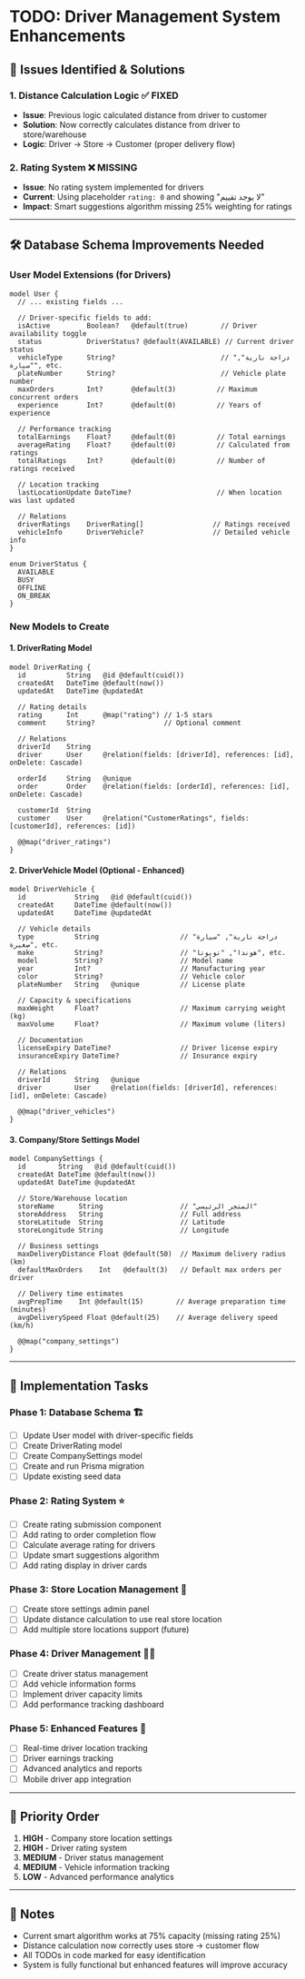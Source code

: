 # TODO: Driver Management System Enhancements

## 🎯 **Issues Identified & Solutions**

### **1. Distance Calculation Logic** ✅ **FIXED**
- **Issue**: Previous logic calculated distance from driver to customer
- **Solution**: Now correctly calculates distance from driver to store/warehouse
- **Logic**: Driver → Store → Customer (proper delivery flow)

### **2. Rating System** ❌ **MISSING**
- **Issue**: No rating system implemented for drivers
- **Current**: Using placeholder `rating: 0` and showing "لا يوجد تقييم"
- **Impact**: Smart suggestions algorithm missing 25% weighting for ratings

---

## 🛠️ **Database Schema Improvements Needed**

### **User Model Extensions (for Drivers)**
```prisma
model User {
  // ... existing fields ...
  
  // Driver-specific fields to add:
  isActive         Boolean?   @default(true)        // Driver availability toggle
  status           DriverStatus? @default(AVAILABLE) // Current driver status
  vehicleType      String?                          // "دراجة نارية", "سيارة", etc.
  plateNumber      String?                          // Vehicle plate number
  maxOrders        Int?       @default(3)          // Maximum concurrent orders
  experience       Int?       @default(0)          // Years of experience
  
  // Performance tracking
  totalEarnings    Float?     @default(0)          // Total earnings
  averageRating    Float?     @default(0)          // Calculated from ratings
  totalRatings     Int?       @default(0)          // Number of ratings received
  
  // Location tracking
  lastLocationUpdate DateTime?                     // When location was last updated
  
  // Relations
  driverRatings    DriverRating[]                 // Ratings received
  vehicleInfo      DriverVehicle?                 // Detailed vehicle info
}

enum DriverStatus {
  AVAILABLE
  BUSY
  OFFLINE
  ON_BREAK
}
```

### **New Models to Create**

#### **1. DriverRating Model**
```prisma
model DriverRating {
  id          String   @id @default(cuid())
  createdAt   DateTime @default(now())
  updatedAt   DateTime @updatedAt
  
  // Rating details
  rating      Int      @map("rating") // 1-5 stars
  comment     String?                 // Optional comment
  
  // Relations
  driverId    String
  driver      User     @relation(fields: [driverId], references: [id], onDelete: Cascade)
  
  orderId     String   @unique
  order       Order    @relation(fields: [orderId], references: [id], onDelete: Cascade)
  
  customerId  String
  customer    User     @relation("CustomerRatings", fields: [customerId], references: [id])
  
  @@map("driver_ratings")
}
```

#### **2. DriverVehicle Model** (Optional - Enhanced)
```prisma
model DriverVehicle {
  id            String   @id @default(cuid())
  createdAt     DateTime @default(now())
  updatedAt     DateTime @updatedAt
  
  // Vehicle details
  type          String                    // "دراجة نارية", "سيارة صغيرة", etc.
  make          String?                   // "هوندا", "تويوتا", etc.
  model         String?                   // Model name
  year          Int?                      // Manufacturing year
  color         String?                   // Vehicle color
  plateNumber   String   @unique          // License plate
  
  // Capacity & specifications
  maxWeight     Float?                    // Maximum carrying weight (kg)
  maxVolume     Float?                    // Maximum volume (liters)
  
  // Documentation
  licenseExpiry DateTime?                 // Driver license expiry
  insuranceExpiry DateTime?               // Insurance expiry
  
  // Relations
  driverId      String   @unique
  driver        User     @relation(fields: [driverId], references: [id], onDelete: Cascade)
  
  @@map("driver_vehicles")
}
```

#### **3. Company/Store Settings Model**
```prisma
model CompanySettings {
  id        String   @id @default(cuid())
  createdAt DateTime @default(now())
  updatedAt DateTime @updatedAt
  
  // Store/Warehouse location
  storeName      String                   // "المتجر الرئيسي"
  storeAddress   String                   // Full address
  storeLatitude  String                   // Latitude
  storeLongitude String                   // Longitude
  
  // Business settings
  maxDeliveryDistance Float @default(50)  // Maximum delivery radius (km)
  defaultMaxOrders    Int   @default(3)   // Default max orders per driver
  
  // Delivery time estimates
  avgPrepTime    Int @default(15)        // Average preparation time (minutes)
  avgDeliverySpeed Float @default(25)    // Average delivery speed (km/h)
  
  @@map("company_settings")
}
```

---

## 🔧 **Implementation Tasks**

### **Phase 1: Database Schema** 🏗️
- [ ] Update User model with driver-specific fields
- [ ] Create DriverRating model
- [ ] Create CompanySettings model  
- [ ] Create and run Prisma migration
- [ ] Update existing seed data

### **Phase 2: Rating System** ⭐
- [ ] Create rating submission component
- [ ] Add rating to order completion flow
- [ ] Calculate average rating for drivers
- [ ] Update smart suggestions algorithm
- [ ] Add rating display in driver cards

### **Phase 3: Store Location Management** 📍
- [ ] Create store settings admin panel
- [ ] Update distance calculation to use real store location
- [ ] Add multiple store locations support (future)

### **Phase 4: Driver Management** 👨‍💼
- [ ] Create driver status management
- [ ] Add vehicle information forms
- [ ] Implement driver capacity limits
- [ ] Add performance tracking dashboard

### **Phase 5: Enhanced Features** 🚀
- [ ] Real-time driver location tracking
- [ ] Driver earnings tracking
- [ ] Advanced analytics and reports
- [ ] Mobile driver app integration

---

## 🎯 **Priority Order**

1. **HIGH** - Company store location settings
2. **HIGH** - Driver rating system 
3. **MEDIUM** - Driver status management
4. **MEDIUM** - Vehicle information tracking
5. **LOW** - Advanced performance analytics

---

## 📝 **Notes**

- Current smart algorithm works at 75% capacity (missing rating 25%)
- Distance calculation now correctly uses store → customer flow
- All TODOs in code marked for easy identification
- System is fully functional but enhanced features will improve accuracy 